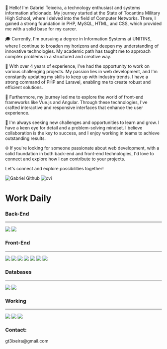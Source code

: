 
👋 Hello! I'm Gabriel Teixeira, a technology enthusiast and systems information aficionado. My journey started at the State of Tocantins Military High School, where I delved into the field of Computer Networks. There, I gained a strong foundation in PHP, MySQL, HTML, and CSS, which provided me with a solid base for my career.

🎓 Currently, I'm pursuing a degree in Information Systems at UNITINS, where I continue to broaden my horizons and deepen my understanding of innovative technologies. My academic path has taught me to approach complex problems in a structured and creative way.

💼 With over 4 years of experience, I've had the opportunity to work on various challenging projects. My passion lies in web development, and I'm constantly updating my skills to keep up with industry trends. I have a strong command of PHP and Laravel, enabling me to create robust and efficient solutions.

🌟 Furthermore, my journey led me to explore the world of front-end frameworks like Vue.js and Angular. Through these technologies, I've crafted interactive and responsive interfaces that enhance the user experience.

🚀 I'm always seeking new challenges and opportunities to learn and grow. I have a keen eye for detail and a problem-solving mindset. I believe collaboration is the key to success, and I enjoy working in teams to achieve outstanding results.

🌐 If you're looking for someone passionate about web development, with a solid foundation in both back-end and front-end technologies, I'd love to connect and explore how I can contribute to your projects.

Let's connect and explore possibilities together!

![Gabriel Github](https://github-readme-stats.vercel.app/api?username=GabrielT31xeira&show_icons=true&theme=radical)
<img src="https://github-readme-stats.vercel.app/api/top-langs?username=GabrielT31xeira&show_icons=true&locale=en&layout=compact&theme=chartreuse-dark" alt="ovi" />

<h1 style="text-align: left">Work Daily</h2>

<h3>Back-End</h3>
<hr>
<p>
  <img src ="https://img.shields.io/badge/laravel%20-%F05340.svg?&style=for-the-badge&color=F05340&logo=laravel&logoColor=white"/>
  <img src="https://img.shields.io/badge/php8%20-%231572B6.svg?&style=for-the-badge&color=C8D3F5&logo=php&logoColor=5D6DA1"/>
</p>
<h3>Front-End</h3>
<hr>
<p>
  <img src="https://img.shields.io/badge/Vue.js%20-4495.svg?&style=for-the-badge&color=41B883&logo=Vue.js&logoColor=34495E"/>
  <img src="https://img.shields.io/badge/Angular.ts-4495.svg?&style=for-the-badge&color=B52E31&logo=Angular&logoColor=000000"/>
  <img src="https://img.shields.io/badge/Bootstrap%20-%23563D7C.svg?&style=for-the-badge&logo=bootstrap&logoColor=white"/>
  <img src="https://img.shields.io/badge/tailwind%20-%F05340.svg?&style=for-the-badge&color=22d3ee&logo=tailwindcss&logoColor=white"/>
  <img src="https://img.shields.io/badge/HTML5%20-%23E34F26.svg?&style=for-the-badge&logo=html5&logoColor=white"/>
  <img src="https://img.shields.io/badge/CSS3%20-%231572B6.svg?&style=for-the-badge&logo=css3&logoColor=white"/>
  <img src="https://img.shields.io/badge/JavaScript%20-%23323330.svg?&style=for-the-badge&color=323330&logo=javascript&logoColor=%23F7DF1"/>
</p>
<h3>Databases</h3>
<hr>
<p>
  <img src="https://img.shields.io/badge/mysql%20-4495.svg?&style=for-the-badge&color=F29111&logo=mysql&logoColor=00758F"/>
  <img src ="https://img.shields.io/badge/postgres%20-4495.svg?&style=for-the-badge&color=white&logo=postgresql&logoColor=336791"/>
</p>

<h3>Working</h3>
<hr>
<p>
  <img src="https://img.shields.io/badge/git-%23F05033.svg?style=for-the-badge&logo=git&logoColor=white"/>
  <img src="https://img.shields.io/badge/github-%23121011.svg?style=for-the-badge&logo=github&logoColor=white"/>
  <img src="https://img.shields.io/badge/gitlab-%23181717.svg?style=for-the-badge&logo=gitlab&logoColor=white"/>
</p>

<h3>Contact:</h3>
<p>gt3ixeira@gmail.com</p>
